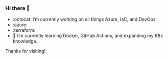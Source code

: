 ### Hi there 👋

- :octocat: I’m currently working on all things Azure, IaC, and DevOps
- :azure:
- :terraform: 
- 🌱 I’m currently learning Docker, GitHub Actions, and expanding my K8s knowledge.

Thanks for visiting!



<!--
**mikemessina/mikemessina** is a ✨ _special_ ✨ repository because its `README.md` (this file) appears on your GitHub profile.

Here are some ideas to get you started:

- 🔭 I’m currently working on ...
- 🌱 I’m currently learning ...
- 👯 I’m looking to collaborate on ...
- 🤔 I’m looking for help with ...
- 💬 Ask me about ...
- 📫 How to reach me: ...
- 😄 Pronouns: ...
- ⚡ Fun fact: ...

-->
